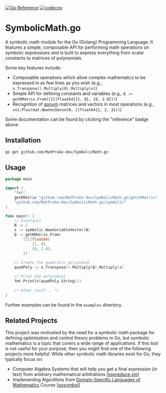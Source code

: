 [![Go Reference](https://pkg.go.dev/badge/github.com/MatProGo-dev/SymbolicMath.go.svg)](https://pkg.go.dev/github.com/MatProGo-dev/SymbolicMath.go)
[![codecov](https://codecov.io/gh/MatProGo-dev/SymbolicMath.go/graph/badge.svg?token=CO7oq7ZZ9l)](https://codecov.io/gh/MatProGo-dev/SymbolicMath.go)

# SymbolicMath.go
A symbolic math module for the Go (Golang) Programming Language.
It features a simple, composable API for performing
math operations on symbolic expressions and is built to
express everything from scalar constants to matrices of polynomials.

Some key features include:
- Composable operations which allow complex mathematics to be expressed
  in as few lines as you wish (e.g., `x.Transpose().Multiply(Q).Multiply(x)`)
- Simple API for defining constants and variables (e.g., `Q := getKMatrix.From([][]float64{{1, 0}, {0, 2.0}})`)
- Recognition of [gonum](https://www.gonum.org/) matrices and vectors
  in most operations (e.g., `vv1.Plus(mat.NewVecDense(N, []float64{1, 2, 3}))`)

Some documentation can be found by clicking the "reference" badge above.

## Installation
```bash
go get github.com/MatProGo-dev/SymbolicMath.go
```

## Usage
```go
package main

import (
    "fmt"
	getKMatrix "github.com/MatProGo-dev/SymbolicMath.go/get/KMatrix"
    "github.com/MatProGo-dev/SymbolicMath.go/symbolic"
)

func main() {
	// Constants
	N := 2
	x := symbolic.NewVariableVector(N)
	Q := getKMatrix.From(
		[][]float64{
			{1, 0},
			{0, 2.0},
		})
	
	// Create the quadratic polynomial
	quadPoly := x.Transpose().Multiply(Q).Multiply(x)

	// Print the polynomial
	fmt.Println(quadPoly.String())
	
	/* Other stuff... */
}

```

Further examples can be found in the `examples` directory.

## Related Projects

This project was motivated by the need for a symbolic math package for defining
optimization and control theory problems in Go, but symbolic mathematics is a topic that covers
a wide range of applications. If this tool is not useful for your purpose, then you might
find one of the following projects more helpful:
While other symbolic math libraries exist for Go, they typically focus on:
- Computer Algebra Systems that will help you get a final expression (in text) from
arbitrary mathematical arbitrations \[[expreduce](https://github.com/corywalker/expreduce),[sm](https://github.com/Konstantin8105/sm)\]
- Implementing Algorithms from [Domain-Specific Languages of Mathematics](https://github.com/DSLsofMath/DSLsofMath)
  Course \[[gosymbol](https://github.com/victorbrun/gosymbol/tree/main)\]
